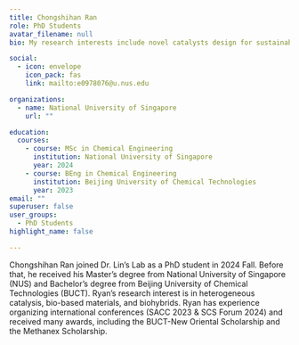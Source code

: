 ```yaml
---
title: Chongshihan Ran
role: PhD Students
avatar_filename: null
bio: My research interests include novel catalysts design for sustainable applications

social:
  - icon: envelope
    icon_pack: fas
    link: mailto:e0978076@u.nus.edu

organizations:
  - name: National University of Singapore
    url: ""

education:
  courses:
    - course: MSc in Chemical Engineering
      institution: National University of Singapore
      year: 2024
    - course: BEng in Chemical Engineering
      institution: Beijing University of Chemical Technologies 
      year: 2023
email: ""      
superuser: false
user_groups:
  - PhD Students
highlight_name: false

---
```

Chongshihan Ran joined Dr. Lin’s Lab as a PhD student in 2024 Fall. Before that, he received his Master’s degree from National University of Singapore (NUS) and Bachelor’s degree from Beijing University of Chemical Technologies (BUCT). Ryan’s research interest is in heterogeneous catalysis, bio-based materials, and biohybrids. Ryan has experience organizing international conferences (SACC 2023 & SCS Forum 2024) and received many awards, including the BUCT-New Oriental Scholarship and the Methanex Scholarship.
